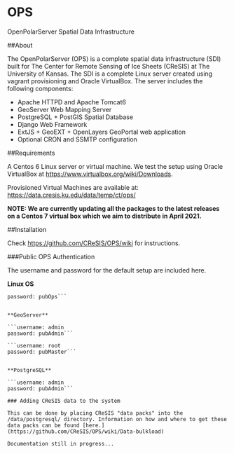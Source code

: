 OPS
===

OpenPolarServer Spatial Data Infrastructure

##About

The OpenPolarServer (OPS) is a complete spatial data infrastructure (SDI) built for The Center for Remote Sensing of Ice Sheets (CReSIS) at The University of Kansas. The SDI is a complete Linux server created using vagrant provisioning and Oracle VirtualBox. The server includes the following components:

* Apache HTTPD and Apache Tomcat6
* GeoServer Web Mapping Server
* PostgreSQL + PostGIS Spatial Database
* Django Web Framework
* ExtJS + GeoEXT + OpenLayers GeoPortal web application
* Optional CRON and SSMTP configuration
 
##Requirements

A Centos 6 Linux server or virtual machine. We test the setup using Oracle VirtualBox at https://www.virtualbox.org/wiki/Downloads.

Provisioned Virtual Machines are available at:
https://data.cresis.ku.edu/data/temp/ct/ops/

**NOTE: We are currently updating all the packages to the latest releases on a Centos 7 virtual box which we aim to distribute in April 2021.**

##Installation

Check https://github.com/CReSIS/OPS/wiki for instructions.

###Public OPS Authentication

The username and password for the default setup are included here.

**Linux OS**

```username: ops
password: pubOps```


**GeoServer**

```username: admin
password: pubAdmin```

```username: root
password: pubMaster```


**PostgreSQL**

```username: admin
password: pubAdmin```

### Adding CReSIS data to the system

This can be done by placing CReSIS "data packs" into the /data/postgresql/ directory. Information on how and where to get these data packs can be found [here.](https://github.com/CReSIS/OPS/wiki/Data-bulkload)

Documentation still in progress...
